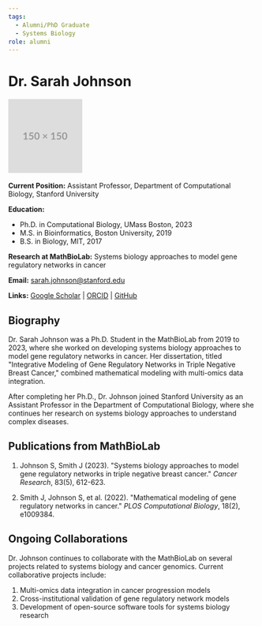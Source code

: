 ```yaml
---
tags:
  - Alumni/PhD Graduate
  - Systems Biology
role: alumni
---
```


# Dr. Sarah Johnson

![Dr. Sarah Johnson](../../../assets/images/people/placeholder.png)

**Current Position:** Assistant Professor, Department of Computational Biology, Stanford University

**Education:**
- Ph.D. in Computational Biology, UMass Boston, 2023
- M.S. in Bioinformatics, Boston University, 2019
- B.S. in Biology, MIT, 2017

**Research at MathBioLab:** Systems biology approaches to model gene regulatory networks in cancer

**Email:** sarah.johnson@stanford.edu

**Links:** [Google Scholar](#) | [ORCID](#) | [GitHub](#)

## Biography

Dr. Sarah Johnson was a Ph.D. Student in the MathBioLab from 2019 to 2023, where she worked on developing systems biology approaches to model gene regulatory networks in cancer. Her dissertation, titled "Integrative Modeling of Gene Regulatory Networks in Triple Negative Breast Cancer," combined mathematical modeling with multi-omics data integration.

After completing her Ph.D., Dr. Johnson joined Stanford University as an Assistant Professor in the Department of Computational Biology, where she continues her research on systems biology approaches to understand complex diseases.

## Publications from MathBioLab

1. Johnson S, Smith J (2023). "Systems biology approaches to model gene regulatory networks in triple negative breast cancer." *Cancer Research*, 83(5), 612-623.

2. Smith J, Johnson S, et al. (2022). "Mathematical modeling of gene regulatory networks in cancer." *PLOS Computational Biology*, 18(2), e1009384.

## Ongoing Collaborations

Dr. Johnson continues to collaborate with the MathBioLab on several projects related to systems biology and cancer genomics. Current collaborative projects include:

1. Multi-omics data integration in cancer progression models
2. Cross-institutional validation of gene regulatory network models
3. Development of open-source software tools for systems biology research

